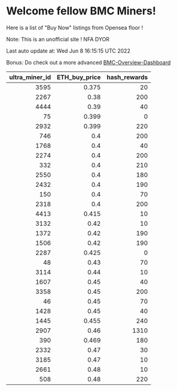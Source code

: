 # Welcome fellow BMC Miners!
Here is a list of "Buy Now" listings from Opensea floor !

Note: This is an unofficial site ! NFA DYOR

Last auto update at: Wed Jun  8 16:15:15 UTC 2022

Bonus: Do check out a more advanced [BMC-Overview-Dashboard](https://dune.com/defifunk/BMC-Overview-Dashboard)


|   ultra_miner_id |   ETH_buy_price |   hash_rewards |
|-----------------:|----------------:|---------------:|
|             3595 |           0.375 |             20 |
|             2267 |           0.38  |            200 |
|             4444 |           0.39  |             40 |
|               75 |           0.399 |              0 |
|             2932 |           0.399 |            220 |
|              746 |           0.4   |            200 |
|             1768 |           0.4   |             40 |
|             2274 |           0.4   |            200 |
|              332 |           0.4   |            210 |
|             2550 |           0.4   |            180 |
|             2432 |           0.4   |            190 |
|              150 |           0.4   |             70 |
|             2318 |           0.4   |            200 |
|             4413 |           0.415 |             10 |
|             3132 |           0.42  |             10 |
|             1372 |           0.42  |            190 |
|             1506 |           0.42  |            190 |
|             2287 |           0.425 |              0 |
|               48 |           0.43  |             70 |
|             3114 |           0.44  |             10 |
|             1607 |           0.45  |             40 |
|             3358 |           0.45  |            200 |
|               46 |           0.45  |             70 |
|             1428 |           0.45  |             40 |
|             1445 |           0.455 |            240 |
|             2907 |           0.46  |           1310 |
|              390 |           0.469 |            180 |
|             2332 |           0.47  |             30 |
|             3185 |           0.47  |             10 |
|             2661 |           0.48  |             10 |
|              508 |           0.48  |            220 |